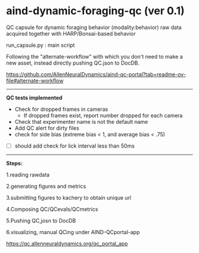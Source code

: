 # aind-dynamic-foraging-qc (ver 0.1)

QC capsule for dynamic foraging behavior (modality:behavior) raw data acquired together with HARP/Bonsai-based behavior 

run_capsule.py : main script

Following the "alternate-workflow" with which you don't need to make a new asset, instead directly pushing QC.json to DocDB.

https://github.com/AllenNeuralDynamics/aind-qc-portal?tab=readme-ov-file#alternate-workflow

___
**QC tests implemented**

- Check for dropped frames in cameras
    - If dropped frames exist, report number dropped for each camera
- Check that experimenter name is not the default name
- Add QC alert for dirty files
- check for side bias (extreme bias < 1, and average bias < .75)
- [ ] should add check for lick interval less than 50ms

    
___
**Steps:**

1.reading rawdata

2.generating figures and metrics

3.submitting figures to kachery to obtain unique url

4.Composing QC/QCevals/QCmetrics

5.Pushing QC,josn to DocDB

6.visualizing, manual QCing under AIND-QCportal-app

https://qc.allenneuraldynamics.org/qc_portal_app

